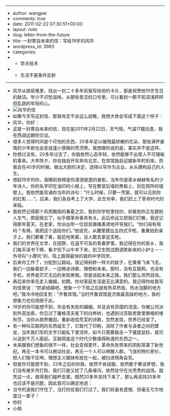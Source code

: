 - ---
- author: wangpei
- comments: true
- date: 2011-02-22 07:30:51+00:00
- layout: note
- slug: letter-from-the-future
- title: 一封寄自未来的信：写给19岁的风华
- wordpress_id: 3983
- categories:
- - 学点技术
- - 生活不是条件反射
- ---
- 风华从故纸堆里，找出一封二十多年前我写给他的卡片，那是祝贺他19岁生日的献词。年少不识愁滋味，从那些青涩的口号里，可以看到一颗不知深浅砰砰但乱跳的年轻的心。
- ![风华的信](http://www.baibanbao.net/wp-content/uploads/2011/02/letter-to-fenghua.jpg)
- 如果今天写这封信，那我肯定不会这么幼稚，我想大体会写成下面这个样子：
- 风华，你好：
- 这是一封寄自未来的信，现在是2011年2月22日，天气晴，气温17摄氏度，我在西湖边跟你交谈。
- 很多人觉得时间是个可怕的东西，20多年足以摧残最娇嫩的花朵，那些满怀豪情的少年郎也会变成谨小慎微的秃顶男。我想跟你说的是，事实并不是这样。
- 你想过没有，20多年过去了，你我依然心态年轻，依然能够干出常人不可理喻的事来。大年除夕，你会独自开车奔向北京，在宾馆独自迎接新年的到来。而我会在40岁的时候，做出大胆的决定，选择以写作为主业，从头建构自己的人生。
- 想起19岁的你，我眼前依稀是你潇洒俊逸的身影。当年你是家乡赫赫有名的少年诗人，你的名字印在油印的小报上，写在教室后墙的黑板上，刻在厕所的墙壁上。我依然能背诵你当年的诗句：“什么时候，只要一凭窗，就可以见到你的红影……”。后来，我们各自考上了大学，此生何幸，我们赶上了革命时代的来临。
- 我依然记得那个风雨飘摇的春夏之交，我到你学校里找你，却看到你正在跟别人生气，原因我忘了，似乎跟革命事务有关。此后命运又把我们打散，我还记得那年夏天，在老家，你派出所一位叔叔循循善诱地开导我们。“你们闹有用吗？有用，我把这个送给你们。”他说完，从腰里摸出五四式手枪，重重拍到桌子上。我们都看了看，尴尬地笑着，没人敢去拿这支枪。
- 我们的世界在文学，在田野，在遥不可及的青春梦里。我记得在你的家乡，我们每天读书下棋，看夕阳下山牛羊下来，到卫生院试图调笑新来的小护士－－外号叫“小摩托”的、班上跑得最快的我的中学同学。
- 后来你工作了，分配到公路站。我记得蚂蚱一样大的蚊子，在黄昏飞来飞去，我们一边躲着蚊子，一边畅谈诗歌、理想和未来。那时，没有互联网，也没有手机，世界是茫茫无边的未知黑暗。但是谈起未来之路，我们那么坦然自信。
- 再后来你率先走入婚姻，初期，你对家庭生活是无比满意的。我记得你给我写的信里说：“抓紧结婚吧。想象一个下班之后就有热茶热饭、热水泡脚的地方吧。”我冷冷地回复到：“齐鲁宾馆。”当时齐鲁宾馆是济南最高级的地方，我的想象力也仅局限于此。
- 19岁的你可能想不到，你会有失败的婚姻，并且会有异国的流浪。你被公司派到外高加索，你见过了屠格涅夫笔下的白桦树，也遇到过苏联老歌里歌唱的喀秋莎。当你从商界撤回，重新收拾荒芜的诗歌，忽然发现，世界已经变了。
- 有一种叫互联网的东西诞生了，它取代了印刷，消除了作者与读者之间的壁垒，当年我们写的文字只能私下里流传，如今只需要敲击一下键盘鼠标，就可以送到千万人面前。互联网是这个时代少数值得称道的东西之一。
- 未来跟我们想象的很不一样，社会变得更坏，革命失败带来的阴影笼罩了新世纪。再无一本书可以撼动社会，再无一个人可以唤醒人群。飞涨的物价房价，把人们吸干压垮。理想主义跟抹布放在一起，被扫进犄角旮旯。
- 但是你可能想不到，22年之后的你我，依然不肯屈服，依然敢于奢谈梦想，我们没有被岁月打败，我们只是又挖了几条壕沟，依然驻守在光秃秃的战场。就凭这一点，值得我们碰杯击掌。既然20多年坚持下来了，那么再坚持20多年也应该不是问题，因此我可以确定地说：
- 当守的道我们守住了，当打的仗我们打过了。我们将虽有遗憾、但毫无亏欠地度过一辈子！
- 你的
- 小佩
